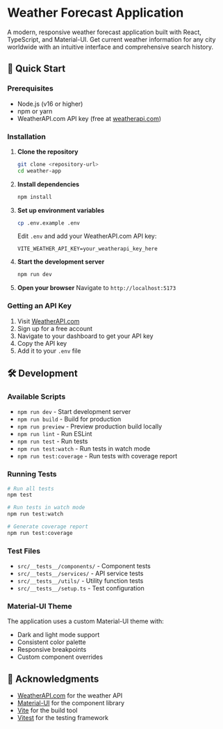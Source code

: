 # Weather Forecast Application

A modern, responsive weather forecast application built with React, TypeScript, and Material-UI. Get current weather information for any city worldwide with an intuitive interface and comprehensive search history.

## 🚀 Quick Start

### Prerequisites
- Node.js (v16 or higher)
- npm or yarn
- WeatherAPI.com API key (free at [weatherapi.com](https://www.weatherapi.com/))

### Installation

1. **Clone the repository**
   ```bash
   git clone <repository-url>
   cd weather-app
   ```

2. **Install dependencies**
   ```bash
   npm install
   ```

3. **Set up environment variables**
   ```bash
   cp .env.example .env
   ```
   
   Edit `.env` and add your WeatherAPI.com API key:
   ```
   VITE_WEATHER_API_KEY=your_weatherapi_key_here
   ```

4. **Start the development server**
   ```bash
   npm run dev
   ```

5. **Open your browser**
   Navigate to `http://localhost:5173`

### Getting an API Key

1. Visit [WeatherAPI.com](https://www.weatherapi.com/)
2. Sign up for a free account
3. Navigate to your dashboard to get your API key
4. Copy the API key
5. Add it to your `.env` file

## 🛠️ Development

### Available Scripts

- `npm run dev` - Start development server
- `npm run build` - Build for production
- `npm run preview` - Preview production build locally
- `npm run lint` - Run ESLint
- `npm run test` - Run tests
- `npm run test:watch` - Run tests in watch mode
- `npm run test:coverage` - Run tests with coverage report

### Running Tests

```bash
# Run all tests
npm test

# Run tests in watch mode
npm run test:watch

# Generate coverage report
npm run test:coverage
```

### Test Files

- `src/__tests__/components/` - Component tests
- `src/__tests__/services/` - API service tests
- `src/__tests__/utils/` - Utility function tests
- `src/__tests__/setup.ts` - Test configuration

### Material-UI Theme

The application uses a custom Material-UI theme with:
- Dark and light mode support
- Consistent color palette
- Responsive breakpoints
- Custom component overrides

## 🙏 Acknowledgments

- [WeatherAPI.com](https://www.weatherapi.com/) for the weather API
- [Material-UI](https://mui.com/) for the component library
- [Vite](https://vitejs.dev/) for the build tool
- [Vitest](https://vitest.dev/) for the testing framework
